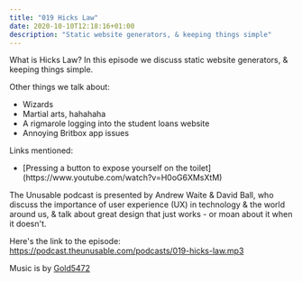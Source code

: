 ```yaml
---
title: "019 Hicks Law"
date: 2020-10-10T12:18:16+01:00
description: "Static website generators, & keeping things simple"
---
```


What is Hicks Law? In this episode we discuss static website generators, & keeping things simple. 

Other things we talk about:
<ul>
<li>Wizards</li>
<li>Martial arts, hahahaha</li>
<li>A rigmarole logging into the student loans website</li>
<li>Annoying Britbox app issues</li>
</ul>

Links mentioned:
<ul>
<li>[Pressing a button to expose yourself on the toilet](https://www.youtube.com/watch?v=H0oG6XMsXtM)</li>
</ul>

The Unusable podcast is presented by Andrew Waite & David Ball, who discuss the importance of user experience (UX) in technology & the world around us, & talk about great design that just works - or moan about it when it doesn't.

Here's the link to the episode: https://podcast.theunusable.com/podcasts/019-hicks-law.mp3

Music is by [Gold5472](https://gold5472.newgrounds.com/)